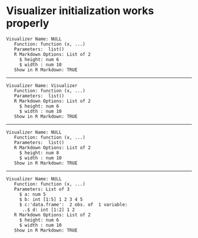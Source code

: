 # Visualizer initialization works properly

    Visualizer Name: NULL 
       Function: function (x, ...)  
       Parameters:  list()
       R Markdown Options: List of 2
         $ height: num 6
         $ width : num 10
       Show in R Markdown: TRUE

---

    Visualizer Name: Visualizer 
       Function: function (x, ...)  
       Parameters:  list()
       R Markdown Options: List of 2
         $ height: num 6
         $ width : num 10
       Show in R Markdown: TRUE

---

    Visualizer Name: NULL 
       Function: function (x, ...)  
       Parameters:  list()
       R Markdown Options: List of 2
         $ height: num 8
         $ width : num 10
       Show in R Markdown: TRUE

---

    Visualizer Name: NULL 
       Function: function (x, ...)  
       Parameters: List of 3
         $ a: num 5
         $ b: int [1:5] 1 2 3 4 5
         $ c:'data.frame':	2 obs. of  1 variable:
          ..$ d: int [1:2] 1 2
       R Markdown Options: List of 2
         $ height: num 6
         $ width : num 10
       Show in R Markdown: TRUE


